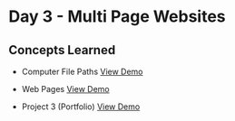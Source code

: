 # Day 3 - Multi Page Websites
## Concepts Learned
- Computer File Paths
  [View Demo](https://chaitanyakrishnakumar.github.io/web-kitchen/Day3/FilePaths/Folder0/main.html)

- Web Pages
  [View Demo](https://chaitanyakrishnakumar.github.io/web-kitchen/Day3/WebPages/Home.html)

- Project 3 (Portfolio)
   [View Demo](https://chaitanyakrishnakumar.github.io/web-kitchen/Day3/Project3/home.html)
